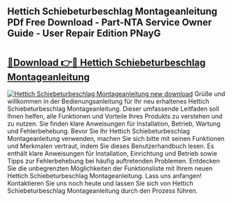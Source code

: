 ## Hettich Schiebeturbeschlag Montageanleitung PDf Free Download - Part-NTA Service Owner Guide - User Repair Edition PNayG

# <h2><a href="http://df6h7a.blite.top/?on=Hettich+Schiebeturbeschlag+Montageanleitung">🔗Download 👉🔴 Hettich Schiebeturbeschlag Montageanleitung</a></h2>

[![Hettich Schiebeturbeschlag Montageanleitung new download](https://i.imgur.com/lujVjoI.png)](http://df6h7a.blite.top/?on=Hettich+Schiebeturbeschlag+Montageanleitung)
Grüße und willkommen in der Bedienungsanleitung für Ihr neu erhaltenes Hettich Schiebeturbeschlag Montageanleitung. Dieser umfassende Leitfaden soll Ihnen helfen, alle Funktionen und Vorteile Ihres Produkts zu verstehen und zu nutzen. Sie finden klare Anweisungen für Installation, Betrieb, Wartung und Fehlerbehebung. Bevor Sie Ihr Hettich Schiebeturbeschlag Montageanleitung verwenden, machen Sie sich bitte mit seinen Funktionen und Merkmalen vertraut, indem Sie dieses Benutzerhandbuch lesen. Es enthält klare Anweisungen für Installation, Einrichtung und Betrieb sowie Tipps zur Fehlerbehebung bei häufig auftretenden Problemen. Entdecken Sie die unbegrenzten Möglichkeiten der Funktionsliste mit Ihrem neuen Hettich Schiebeturbeschlag Montageanleitung. Lass uns anfangen! Kontaktieren Sie uns noch heute und lassen Sie sich von Hettich Schiebeturbeschlag Montageanleitung durch den Prozess führen.
